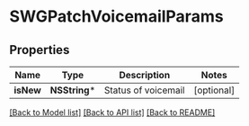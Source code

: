 # SWGPatchVoicemailParams

## Properties
Name | Type | Description | Notes
------------ | ------------- | ------------- | -------------
**isNew** | **NSString*** | Status of voicemail | [optional] 

[[Back to Model list]](../README.md#documentation-for-models) [[Back to API list]](../README.md#documentation-for-api-endpoints) [[Back to README]](../README.md)


